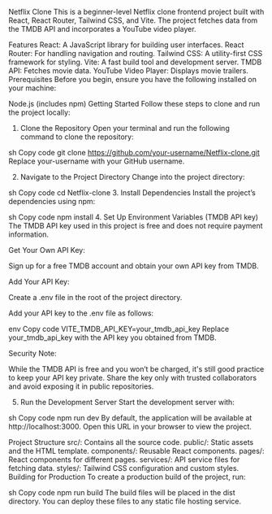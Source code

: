 Netflix Clone
This is a beginner-level Netflix clone frontend project built with React, React Router, Tailwind CSS, and Vite. The project fetches data from the TMDB API and incorporates a YouTube video player.

Features
React: A JavaScript library for building user interfaces.
React Router: For handling navigation and routing.
Tailwind CSS: A utility-first CSS framework for styling.
Vite: A fast build tool and development server.
TMDB API: Fetches movie data.
YouTube Video Player: Displays movie trailers.
Prerequisites
Before you begin, ensure you have the following installed on your machine:

Node.js (includes npm)
Getting Started
Follow these steps to clone and run the project locally:

1. Clone the Repository
Open your terminal and run the following command to clone the repository:

sh
Copy code
git clone https://github.com/your-username/Netflix-clone.git
Replace your-username with your GitHub username.

2. Navigate to the Project Directory
Change into the project directory:

sh
Copy code
cd Netflix-clone
3. Install Dependencies
Install the project’s dependencies using npm:

sh
Copy code
npm install
4. Set Up Environment Variables (TMDB API key)
The TMDB API key used in this project is free and does not require payment information.

Get Your Own API Key:

Sign up for a free TMDB account and obtain your own API key from TMDB.

Add Your API Key:

Create a .env file in the root of the project directory.

Add your API key to the .env file as follows:

env
Copy code
VITE_TMDB_API_KEY=your_tmdb_api_key
Replace your_tmdb_api_key with the API key you obtained from TMDB.

Security Note:

While the TMDB API is free and you won’t be charged, it's still good practice to keep your API key private. Share the key only with trusted collaborators and avoid exposing it in public repositories.

5. Run the Development Server
Start the development server with:

sh
Copy code
npm run dev
By default, the application will be available at http://localhost:3000. Open this URL in your browser to view the project.

Project Structure
src/: Contains all the source code.
public/: Static assets and the HTML template.
components/: Reusable React components.
pages/: React components for different pages.
services/: API service files for fetching data.
styles/: Tailwind CSS configuration and custom styles.
Building for Production
To create a production build of the project, run:

sh
Copy code
npm run build
The build files will be placed in the dist directory. You can deploy these files to any static file hosting service.
